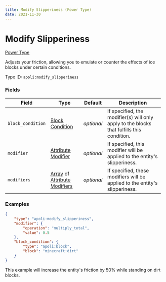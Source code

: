 ```yaml
---
title: Modify Slipperiness (Power Type)
date: 2021-11-30
---
```


# Modify Slipperiness

[Power Type](../power_types.md)

Adjusts your friction, allowing you to emulate or counter the effects of ice blocks under certain conditions.

Type ID: `apoli:modify_slipperiness`


### Fields

Field | Type | Default | Description
------|------|---------|-------------
`block_condition` | [Block Condition](../block_condition_types.md) | _optional_ | If specified, the modifier(s) will only apply to the blocks that fulfills this condition.
`modifier` | [Attribute Modifier](../data_types/attribute_modifier.md) | _optional_ | If specified, this modifier will be applied to the entity's slipperiness.
`modifiers` | [Array](../data_types/array.md) of [Attribute Modifiers](../data_types/attribute_modifier.md) | _optional_ | If specified, these modifiers will be applied to the entity's slipperiness.


### Examples

```json
{
    "type": "apoli:modify_slipperiness",
    "modifier": {
        "operation": "multiply_total",
        "value": 0.5
    },
    "block_condition": {
        "type": "apoli:block",
        "block": "minecraft:dirt"
    }
}
```

This example will increase the entity's friction by 50% while standing on dirt blocks.

